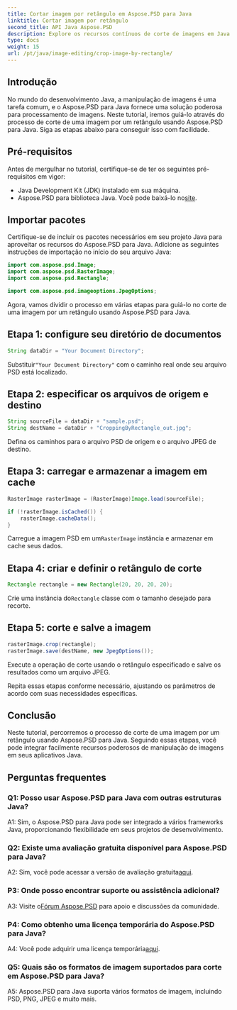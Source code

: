 ```yaml
---
title: Cortar imagem por retângulo em Aspose.PSD para Java
linktitle: Cortar imagem por retângulo
second_title: API Java Aspose.PSD
description: Explore os recursos contínuos de corte de imagens em Java com Aspose.PSD. Siga nosso guia passo a passo para cortar imagens sem esforço usando Aspose.PSD para Java.
type: docs
weight: 15
url: /pt/java/image-editing/crop-image-by-rectangle/
---
```

## Introdução

No mundo do desenvolvimento Java, a manipulação de imagens é uma tarefa comum, e o Aspose.PSD para Java fornece uma solução poderosa para processamento de imagens. Neste tutorial, iremos guiá-lo através do processo de corte de uma imagem por um retângulo usando Aspose.PSD para Java. Siga as etapas abaixo para conseguir isso com facilidade.

## Pré-requisitos

Antes de mergulhar no tutorial, certifique-se de ter os seguintes pré-requisitos em vigor:

- Java Development Kit (JDK) instalado em sua máquina.
- Aspose.PSD para biblioteca Java. Você pode baixá-lo no[site](https://releases.aspose.com/psd/java/).

## Importar pacotes

Certifique-se de incluir os pacotes necessários em seu projeto Java para aproveitar os recursos do Aspose.PSD para Java. Adicione as seguintes instruções de importação no início do seu arquivo Java:

```java
import com.aspose.psd.Image;
import com.aspose.psd.RasterImage;
import com.aspose.psd.Rectangle;

import com.aspose.psd.imageoptions.JpegOptions;
```

Agora, vamos dividir o processo em várias etapas para guiá-lo no corte de uma imagem por um retângulo usando Aspose.PSD para Java.

## Etapa 1: configure seu diretório de documentos

```java
String dataDir = "Your Document Directory";
```

 Substituir`"Your Document Directory"` com o caminho real onde seu arquivo PSD está localizado.

## Etapa 2: especificar os arquivos de origem e destino

```java
String sourceFile = dataDir + "sample.psd";
String destName = dataDir + "CroppingByRectangle_out.jpg";
```

Defina os caminhos para o arquivo PSD de origem e o arquivo JPEG de destino.

## Etapa 3: carregar e armazenar a imagem em cache

```java
RasterImage rasterImage = (RasterImage)Image.load(sourceFile);

if (!rasterImage.isCached()) {
    rasterImage.cacheData();
}
```

 Carregue a imagem PSD em um`RasterImage` instância e armazenar em cache seus dados.

## Etapa 4: criar e definir o retângulo de corte

```java
Rectangle rectangle = new Rectangle(20, 20, 20, 20);
```

 Crie uma instância do`Rectangle` classe com o tamanho desejado para recorte.

## Etapa 5: corte e salve a imagem

```java
rasterImage.crop(rectangle);
rasterImage.save(destName, new JpegOptions());
```

Execute a operação de corte usando o retângulo especificado e salve os resultados como um arquivo JPEG.

Repita essas etapas conforme necessário, ajustando os parâmetros de acordo com suas necessidades específicas.

## Conclusão

Neste tutorial, percorremos o processo de corte de uma imagem por um retângulo usando Aspose.PSD para Java. Seguindo essas etapas, você pode integrar facilmente recursos poderosos de manipulação de imagens em seus aplicativos Java.

## Perguntas frequentes

### Q1: Posso usar Aspose.PSD para Java com outras estruturas Java?

A1: Sim, o Aspose.PSD para Java pode ser integrado a vários frameworks Java, proporcionando flexibilidade em seus projetos de desenvolvimento.

### Q2: Existe uma avaliação gratuita disponível para Aspose.PSD para Java?

 A2: Sim, você pode acessar a versão de avaliação gratuita[aqui](https://releases.aspose.com/).

### P3: Onde posso encontrar suporte ou assistência adicional?

 A3: Visite o[Fórum Aspose.PSD](https://forum.aspose.com/c/psd/34) para apoio e discussões da comunidade.

### P4: Como obtenho uma licença temporária do Aspose.PSD para Java?

 A4: Você pode adquirir uma licença temporária[aqui](https://purchase.aspose.com/temporary-license/).

### Q5: Quais são os formatos de imagem suportados para corte em Aspose.PSD para Java?

A5: Aspose.PSD para Java suporta vários formatos de imagem, incluindo PSD, PNG, JPEG e muito mais.